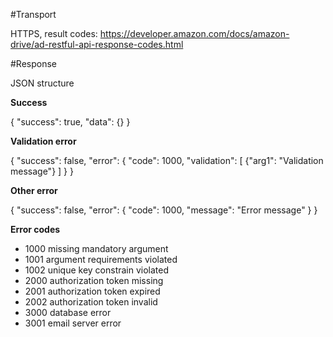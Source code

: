 #Transport

HTTPS, result codes: https://developer.amazon.com/docs/amazon-drive/ad-restful-api-response-codes.html

#Response 

JSON structure

**Success**

{
 "success": true,
 "data": {}
}

**Validation error**

{
 "success": false,
 "error": {
    "code": 1000,
    "validation": [
        {"arg1": "Validation message"}
    ]
 }
}

**Other error**

{
 "success": false,
 "error": {
    "code": 1000,
    "message": "Error message"
 }
}

**Error codes**

* 1000 missing mandatory argument
* 1001 argument requirements violated
* 1002 unique key constrain violated
* 2000 authorization token missing
* 2001 authorization token expired
* 2002 authorization token invalid
* 3000 database error
* 3001 email server error
